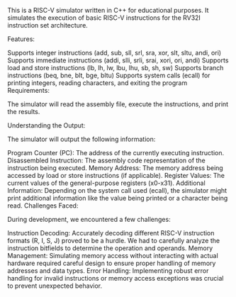 This is a RISC-V simulator written in C++ for educational purposes. It simulates the execution of basic RISC-V instructions for the RV32I instruction set architecture.

Features:

Supports integer instructions (add, sub, sll, srl, sra, xor, slt, sltu, andi, ori)
Supports immediate instructions (addi, slli, srli, srai, xori, ori, andi)
Supports load and store instructions (lb, lh, lw, lbu, lhu, sb, sh, sw)
Supports branch instructions (beq, bne, blt, bge, bltu)
Supports system calls (ecall) for printing integers, reading characters, and exiting the program
Requirements:

The simulator will read the assembly file, execute the instructions, and print the results.


Understanding the Output:

The simulator will output the following information:

Program Counter (PC): The address of the currently executing instruction.
Disassembled Instruction: The assembly code representation of the instruction being executed.
Memory Address: The memory address being accessed by load or store instructions (if applicable).
Register Values: The current values of the general-purpose registers (x0-x31).
Additional Information: Depending on the system call used (ecall), the simulator might print additional information like the value being printed or a character being read.
Challenges Faced:

During development, we encountered a few challenges:

Instruction Decoding: Accurately decoding different RISC-V instruction formats (R, I, S, J) proved to be a hurdle. We had to carefully analyze the instruction bitfields to determine the operation and operands.
Memory Management: Simulating memory access without interacting with actual hardware required careful design to ensure proper handling of memory addresses and data types.
Error Handling: Implementing robust error handling for invalid instructions or memory access exceptions was crucial to prevent unexpected behavior.
